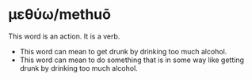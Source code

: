 # μεθύω/methuō 
This word is an action. It is a verb.

* This word can mean to get drunk by drinking too much alcohol.
* This word can mean to do something that is in some way like getting drunk by drinking too much alcohol.
